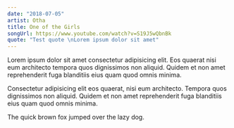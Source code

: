 ```yaml
---
date: "2018-07-05"
artist: Otha
title: One of the Girls
songUrl: https://www.youtube.com/watch?v=S19J5wQbnBk
quote: "Test quote \nLorem ipsum dolor sit amet"
---
```


Lorem ipsum dolor sit amet consectetur adipisicing elit. Eos quaerat nisi eum architecto tempora quos dignissimos non aliquid. Quidem et non amet reprehenderit fuga blanditiis eius quam quod omnis minima.

Consectetur adipisicing elit eos quaerat, nisi eum architecto. Tempora quos dignissimos non aliquid. Quidem et non amet reprehenderit fuga blanditiis eius quam quod omnis minima.

The quick brown fox jumped over the lazy dog.